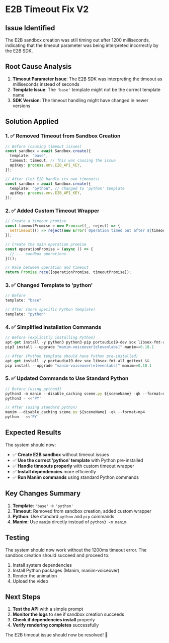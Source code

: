 # E2B Timeout Fix V2

## Issue Identified
The E2B sandbox creation was still timing out after 1200 milliseconds, indicating that the timeout parameter was being interpreted incorrectly by the E2B SDK.

## Root Cause Analysis
1. **Timeout Parameter Issue**: The E2B SDK was interpreting the timeout as milliseconds instead of seconds
2. **Template Issue**: The `'base'` template might not be the correct template name
3. **SDK Version**: The timeout handling might have changed in newer versions

## Solution Applied

### 1. ✅ Removed Timeout from Sandbox Creation
```typescript
// Before (causing timeout issues)
const sandbox = await Sandbox.create({
  template: "base",
  timeout: timeout, // This was causing the issue
  apiKey: process.env.E2B_API_KEY,
});

// After (let E2B handle its own timeouts)
const sandbox = await Sandbox.create({
  template: "python", // Changed to 'python' template
  apiKey: process.env.E2B_API_KEY,
});
```

### 2. ✅ Added Custom Timeout Wrapper
```typescript
// Create a timeout promise
const timeoutPromise = new Promise((_, reject) => {
  setTimeout(() => reject(new Error(`Operation timed out after ${timeout} seconds`)), timeout * 1000);
});

// Create the main operation promise
const operationPromise = (async () => {
  // ... sandbox operations
})();

// Race between operation and timeout
return Promise.race([operationPromise, timeoutPromise]);
```

### 3. ✅ Changed Template to 'python'
```typescript
// Before
template: "base"

// After (more specific Python template)
template: "python"
```

### 4. ✅ Simplified Installation Commands
```typescript
// Before (explicitly installing Python)
apt-get install -y python3 python3-pip portaudio19-dev sox libsox-fmt-all gettext && 
pip3 install --upgrade "manim-voiceover[elevenlabs]" manim==0.18.1

// After (Python template should have Python pre-installed)
apt-get install -y portaudio19-dev sox libsox-fmt-all gettext && 
pip install --upgrade "manim-voiceover[elevenlabs]" manim==0.18.1
```

### 5. ✅ Updated Commands to Use Standard Python
```typescript
// Before (using python3)
python3 -m manim --disable_caching scene.py ${sceneName} -qk --format=mp4
python3 - <<'PY'

// After (using standard python)
manim --disable_caching scene.py ${sceneName} -qk --format=mp4
python - <<'PY'
```

## Expected Results

The system should now:
- ✅ **Create E2B sandbox** without timeout issues
- ✅ **Use the correct 'python' template** with Python pre-installed
- ✅ **Handle timeouts properly** with custom timeout wrapper
- ✅ **Install dependencies** more efficiently
- ✅ **Run Manim commands** using standard Python commands

## Key Changes Summary

1. **Template**: `'base'` → `'python'`
2. **Timeout**: Removed from sandbox creation, added custom wrapper
3. **Python**: Use standard `python` and `pip` commands
4. **Manim**: Use `manim` directly instead of `python3 -m manim`

## Testing

The system should now work without the 1200ms timeout error. The sandbox creation should succeed and proceed to:
1. Install system dependencies
2. Install Python packages (Manim, manim-voiceover)
3. Render the animation
4. Upload the video

## Next Steps

1. **Test the API** with a simple prompt
2. **Monitor the logs** to see if sandbox creation succeeds
3. **Check if dependencies install** properly
4. **Verify rendering completes** successfully

The E2B timeout issue should now be resolved! 🎉

